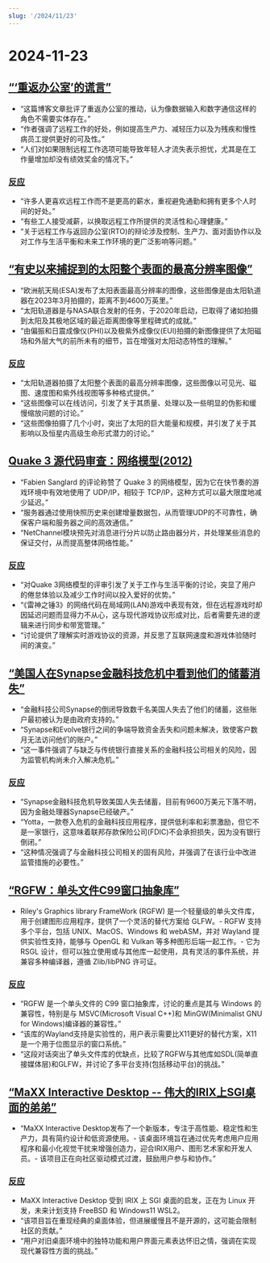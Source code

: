 ```yaml
---
slug: '/2024/11/23'
---
```


# 2024-11-23

## [“‘重返办公室’的谎言”](https://blog.avas.space/rto/)

- “这篇博客文章批评了重返办公室的推动，认为像数据输入和数字通信这样的角色不需要实体存在。”
- “作者强调了远程工作的好处，例如提高生产力、减轻压力以及为残疾和慢性病员工提供更好的可及性。”
- “人们对如果限制远程工作选项可能导致年轻人才流失表示担忧，尤其是在工作量增加却没有绩效奖金的情况下。”

### [反应](https://news.ycombinator.com/item?id=42221623)

- “许多人更喜欢远程工作而不是更高的薪水，重视避免通勤和拥有更多个人时间的好处。”
- “有些工人接受减薪，以换取远程工作所提供的灵活性和心理健康。”
- “关于远程工作与返回办公室(RTO)的辩论涉及控制、生产力、面对面协作以及对工作与生活平衡和未来工作环境的更广泛影响等问题。”

## [“有史以来捕捉到的太阳整个表面的最高分辨率图像”](https://www.smithsonianmag.com/smart-news/check-out-the-highest-resolution-images-ever-captured-of-the-suns-entire-surface-180985518/)

- “欧洲航天局(ESA)发布了太阳表面最高分辨率的图像，这些图像是由太阳轨道器在2023年3月拍摄的，距离不到4600万英里。”
- “太阳轨道器是与NASA联合发射的任务，于2020年启动，已取得了诸如拍摄到太阳及其极地区域的最近距离图像等里程碑式的成就。”
- “由偏振和日震成像仪(PHI)以及极紫外成像仪(EUI)拍摄的新图像提供了太阳磁场和外层大气的前所未有的细节，旨在增强对太阳动态特性的理解。”

### [反应](https://news.ycombinator.com/item?id=42220155)

- “太阳轨道器拍摄了太阳整个表面的最高分辨率图像，这些图像以可见光、磁图、速度图和紫外线视图等多种格式提供。”
- “这些图像可以在线访问，引发了关于其质量、处理以及一些明显的伪影和缓慢缩放问题的讨论。”
- “这些图像拍摄了几个小时，突出了太阳的巨大能量和规模，并引发了关于其影响以及恒星内高级生命形式潜力的讨论。”

## [Quake 3 源代码审查：网络模型(2012)](https://fabiensanglard.net/quake3/network.php)

- “Fabien Sanglard 的评论称赞了 Quake 3 的网络模型，因为它在快节奏的游戏环境中有效地使用了 UDP/IP，相较于 TCP/IP，这种方式可以最大限度地减少延迟。”
- “服务器通过使用快照历史来创建增量数据包，从而管理UDP的不可靠性，确保客户端和服务器之间的高效通信。”
- “NetChannel模块预先对消息进行分片以防止路由器分片，并处理某些消息的保证交付，从而提高整体网络性能。”

### [反应](https://news.ycombinator.com/item?id=42218532)

- “对Quake 3网络模型的评审引发了关于工作与生活平衡的讨论，突显了用户的倦怠体验以及减少工作时间以投入爱好的优势。”
- “《雷神之锤3》的网络代码在局域网(LAN)游戏中表现有效，但在远程游戏时却因延迟问题而显得力不从心，这与现代游戏协议形成对比，后者需要先进的逻辑来进行同步和带宽管理。”
- “讨论提供了理解实时游戏协议的资源，并反思了互联网速度和游戏体验随时间的演变。”

## [“美国人在Synapse金融科技危机中看到他们的储蓄消失”](https://www.cnbc.com/2024/11/22/synapse-bankruptcy-thousands-of-americans-see-their-savings-vanish.html)

- “金融科技公司Synapse的倒闭导致数千名美国人失去了他们的储蓄，这些账户最初被认为是由政府支持的。”
- “Synapse和Evolve银行之间的争端导致资金丢失和问题未解决，致使客户数月无法访问他们的账户。”
- “这一事件强调了与缺乏与传统银行直接关系的金融科技公司相关的风险，因为监管机构尚未介入解决危机。”

### [反应](https://news.ycombinator.com/item?id=42219407)

- “Synapse金融科技危机导致美国人失去储蓄，目前有9600万美元下落不明，因为金融处理器Synapse已经破产。”
- “Yotta，一款卷入危机的金融科技应用程序，提供低利率和彩票激励，但它不是一家银行，这意味着联邦存款保险公司(FDIC)不会承担损失，因为没有银行倒闭。”
- “这种情况强调了与金融科技公司相关的固有风险，并强调了在该行业中改进监管措施的必要性。”

## [“RGFW：单头文件C99窗口抽象库”](https://github.com/ColleagueRiley/RGFW)

- Riley's Graphics library FrameWork (RGFW) 是一个轻量级的单头文件库，用于创建图形应用程序，提供了一个灵活的替代方案给 GLFW。- RGFW 支持多个平台，包括 UNIX、MacOS、Windows 和 webASM，并对 Wayland 提供实验性支持，能够与 OpenGL 和 Vulkan 等多种图形后端一起工作。- 它为 RSGL 设计，但可以独立使用或与其他库一起使用，具有灵活的事件系统，并兼容多种编译器，遵循 Zlib/libPNG 许可证。

### [反应](https://news.ycombinator.com/item?id=42217535)

- “RGFW 是一个单头文件的 C99 窗口抽象库，讨论的重点是其与 Windows 的兼容性，特别是与 MSVC(Microsoft Visual C++)和 MinGW(Minimalist GNU for Windows)编译器的兼容性。”
- “该库的Wayland支持是实验性的，用户表示需要比X11更好的替代方案，X11是一个用于位图显示的窗口系统。”
- “这段对话突出了单头文件库的优缺点，比较了RGFW与其他库如SDL(简单直接媒体层)和GLFW，并讨论了多平台支持(包括移动平台)的挑战。”

## [“MaXX Interactive Desktop -- 伟大的IRIX上SGI桌面的弟弟”](https://docs.maxxinteractive.com/)

- “MaXX Interactive Desktop发布了一个新版本，专注于高性能、稳定性和生产力，具有简约设计和低资源使用。- 该桌面环境旨在通过优先考虑用户应用程序和最小化视觉干扰来增强创造力，迎合IRIX用户、图形艺术家和开发人员。- 该项目正在向社区驱动模式过渡，鼓励用户参与和协作。”

### [反应](https://news.ycombinator.com/item?id=42218184)

- MaXX Interactive Desktop 受到 IRIX 上 SGI 桌面的启发，正在为 Linux 开发，未来计划支持 FreeBSD 和 Windows11 WSL2。
- “该项目旨在重现经典的桌面体验，但进展缓慢且不是开源的，这可能会限制社区的贡献。”
- “用户对旧桌面环境中的独特功能和用户界面元素表达怀旧之情，强调在实现现代兼容性方面的挑战。”

<head>
  <meta property="og:title" content="“‘重返办公室’的谎言”" />
  <meta property="og:type" content="website" />
  <meta property="og:image" content="https://og.cho.sh/api/og/?title=%E2%80%9C%E2%80%98%E9%87%8D%E8%BF%94%E5%8A%9E%E5%85%AC%E5%AE%A4%E2%80%99%E7%9A%84%E8%B0%8E%E8%A8%80%E2%80%9D&subheading=2024%E5%B9%B411%E6%9C%8823%E6%97%A5%E6%98%9F%E6%9C%9F%E5%85%AD%3A%20%E9%BB%91%E5%AE%A2%E6%96%B0%E9%97%BB%E6%91%98%E8%A6%81" />
</head>
